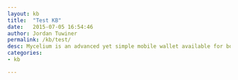 ```yaml
---
layout: kb
title:  "Test KB"
date:   2015-07-05 16:54:46
author: Jordan Tuwiner
permalink: /kb/test/
desc: Mycelium is an advanced yet simple mobile wallet available for both Android and iOS devices and gives you full control of your private keys.
categories: 
- kb

---
```


